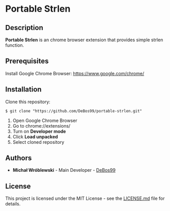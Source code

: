 # Portable Strlen

## Description

**Portable Strlen** is an chrome browser extension that provides simple strlen function.

## Prerequisites

Install Google Chrome Browser: https://www.google.com/chrome/

## Installation

Clone this repository:

`$ git clone "https://github.com/DeBos99/portable-strlen.git"`

1. Open Google Chrome Browser
2. Go to chrome://extensions/
3. Turn on **Developer mode**
4. Click **Load unpacked**
5. Select cloned repository

## Authors

* **Michał Wróblewski** - Main Developer - [DeBos99](https://github.com/DeBos99)

## License

This project is licensed under the MIT License - see the [LICENSE.md](LICENSE.md) file for details.
